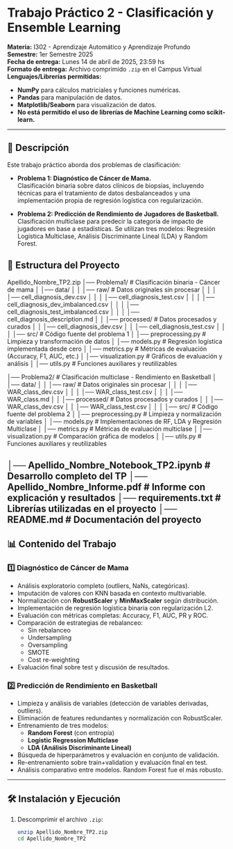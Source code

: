 # Trabajo Práctico 2 - Clasificación y Ensemble Learning

**Materia:** I302 - Aprendizaje Automático y Aprendizaje Profundo  
**Semestre:** 1er Semestre 2025  
**Fecha de entrega:** Lunes 14 de abril de 2025, 23:59 hs  
**Formato de entrega:** Archivo comprimido `.zip` en el Campus Virtual  
**Lenguajes/Librerías permitidas:**  
- **NumPy** para cálculos matriciales y funciones numéricas.  
- **Pandas** para manipulación de datos.  
- **Matplotlib/Seaborn** para visualización de datos.  
- **No está permitido el uso de librerías de Machine Learning como scikit-learn.**  

---

## 📌 Descripción

Este trabajo práctico aborda dos problemas de clasificación:

- **Problema 1: Diagnóstico de Cáncer de Mama.**  
  Clasificación binaria sobre datos clínicos de biopsias, incluyendo técnicas para el tratamiento de datos desbalanceados y una implementación propia de regresión logística con regularización.

- **Problema 2: Predicción de Rendimiento de Jugadores de Basketball.**  
  Clasificación multiclase para predecir la categoría de impacto de jugadores en base a estadísticas. Se utilizan tres modelos: Regresión Logística Multiclase, Análisis Discriminante Lineal (LDA) y Random Forest.

## 📂 Estructura del Proyecto
Apellido_Nombre_TP2.zip
│── Problema1/                      # Clasificación binaria - Cáncer de mama
│   │── data/
│   │   │── raw/                    # Datos originales sin procesar
│   │   │   │── cell_diagnosis_dev.csv
│   │   │   │── cell_diagnosis_test.csv
│   │   │   │── cell_diagnosis_dev_imbalanced.csv
│   │   │   │── cell_diagnosis_test_imbalanced.csv
│   │   │   │── cell_diagnosis_description.md
│   │   │── processed/             # Datos procesados y curados
│   │       │── cell_diagnosis_dev.csv
│   │       │── cell_diagnosis_test.csv
│   │
│   │── src/                       # Código fuente del problema 1
│       │── preprocessing.py       # Limpieza y transformación de datos
│       │── models.py              # Regresión logística implementada desde cero
│       │── metrics.py             # Métricas de evaluación (Accuracy, F1, AUC, etc.)
│       │── visualization.py       # Gráficos de evaluación y análisis
│       │── utils.py               # Funciones auxiliares y reutilizables

│── Problema2/                      # Clasificación multiclase - Rendimiento en Basketball
│   │── data/
│   │   │── raw/                    # Datos originales sin procesar
│   │   │   │── WAR_class_dev.csv
│   │   │   │── WAR_class_test.csv
│   │   │   │── WAR_class.md
│   │   │── processed/             # Datos procesados y curados
│   │       │── WAR_class_dev.csv
│   │       │── WAR_class_test.csv
│   │
│   │── src/                       # Código fuente del problema 2
│       │── preprocessing.py       # Limpieza y normalización de variables
│       │── models.py              # Implementaciones de RF, LDA y Regresión Multiclase
│       │── metrics.py             # Métricas de evaluación multiclase
│       │── visualization.py       # Comparación gráfica de modelos
│       │── utils.py               # Funciones auxiliares y reutilizables

│── Apellido_Nombre_Notebook_TP2.ipynb   # Desarrollo completo del TP
│── Apellido_Nombre_Informe.pdf          # Informe con explicación y resultados
│── requirements.txt                     # Librerías utilizadas en el proyecto
│── README.md                            # Documentación del proyecto
---

## 📊 Contenido del Trabajo

### 1️⃣ Diagnóstico de Cáncer de Mama  
- Análisis exploratorio completo (outliers, NaNs, categóricas).  
- Imputación de valores con KNN basada en contexto multivariable.  
- Normalización con **RobustScaler** y **MinMaxScaler** según distribución.  
- Implementación de regresión logística binaria con regularización L2.  
- Evaluación con métricas completas: Accuracy, F1, AUC, PR y ROC.  
- Comparación de estrategias de rebalanceo:  
  - Sin rebalanceo  
  - Undersampling  
  - Oversampling  
  - SMOTE  
  - Cost re-weighting  
- Evaluación final sobre test y discusión de resultados.  

### 2️⃣ Predicción de Rendimiento en Basketball  
- Limpieza y análisis de variables (detección de variables derivadas, outliers).  
- Eliminación de features redundantes y normalización con RobustScaler.  
- Entrenamiento de tres modelos:  
  - **Random Forest** (con entropía)  
  - **Logistic Regression Multiclase**  
  - **LDA (Análisis Discriminante Lineal)**  
- Búsqueda de hiperparámetros y evaluación en conjunto de validación.  
- Re-entrenamiento sobre train+validation y evaluación final en test.  
- Análisis comparativo entre modelos. Random Forest fue el más robusto.

---

## 🛠 Instalación y Ejecución

1. Descomprimir el archivo `.zip`:
   ```sh
   unzip Apellido_Nombre_TP2.zip
   cd Apellido_Nombre_TP2
